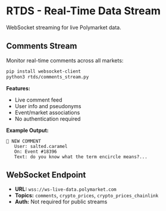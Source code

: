 # RTDS - Real-Time Data Stream

WebSocket streaming for live Polymarket data.

## Comments Stream

Monitor real-time comments across all markets:

```bash
pip install websocket-client
python3 rtds/comments_stream.py
```

**Features:**
- Live comment feed
- User info and pseudonyms
- Event/market associations
- No authentication required

**Example Output:**
```
💬 NEW COMMENT
   User: salted.caramel
   On: Event #18396
   Text: do you know what the term encircle means?...
```

## WebSocket Endpoint

- **URL:** `wss://ws-live-data.polymarket.com`
- **Topics:** `comments`, `crypto_prices`, `crypto_prices_chainlink`
- **Auth:** Not required for public streams

